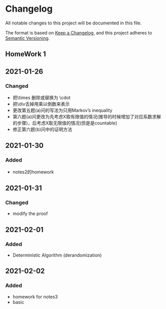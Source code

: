 # Changelog
All notable changes to this project will be documented in this file.

The format is based on [Keep a Changelog](https://keepachangelog.com/en/1.0.0/),
and this project adheres to [Semantic Versioning](https://semver.org/spec/v2.0.0.html).

## HomeWork 1

## 2021-01-26

### Changed
+ 把\times 删除或替换为 \cdot
+ 把\div去掉用乘以倒数来表示
+ 更改第五题(a)问的写法为只用Markov’s inequality
+ 第六题(a)问更改为先考虑X取有限值的情况(推导的时候增加了对应系数求解的步骤)，后考虑X取无限值的情况(但是是countable)
+ 修正第六题(b)问中的证明方法

## 2021-01-30

### Added
+ notes2的homework

## 2021-01-31

### Changed
+ modify the proof

## 2021-02-01

### Added
+ Deterministic Algorithm (derandomization) 

## 2021-02-02

### Added
+ homework for notes3
+ basic